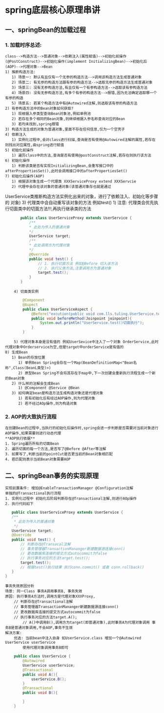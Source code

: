 # spring底层核心原理串讲
## 一、springBean的加载过程
### 1. 加载时序总述:
    class-->构造方法-->普通对象-->依赖注入(属性赋值)-->初始化前操作(@PostConstruct)-->初始化操作(implement InitializingBean)-->初始化后(AOP)-->代理对象-->Bean
    1) 推断构造方法:
       1) 场景一: 默认有且仅有一个无参的构造方法-->调用该构造方法生成普通对象
       2) 场景二: 有无参的构造方法跟有参的构造方法-->选取无参的构造方法生成普通对象
       3) 场景三: 没有无参构造方法,有且仅有一个有参构造方法-->选取该有参构造方法
       4) 场景四: 没有无参构造方法,有多个有参的构造方法-->报错,因为无法确定选取哪一个有参的构造
       5) 场景五: 若某个构造方法中有@Autowired注解,则选取该有参的构造方法
    2) 有参构造方法中的Bean对象如何获取?
       1) 现根据入参类型查询Bean对象池,例如单例池
       2) 若存在多个相同的Bean对象,则继续根据入参名称查询对应的Bean
       3) 若均未找到,spring报错
    3) 构造方法生成的对象为普通对象,里面不存在任何信息,仅为一个空壳子
    4) 依赖注入
       1) 实例化过程中,会对class进行扫描,查询是否有使用@Autowired注解的属性,若存在则找出对应属性,由spring进行赋值
    5) 初始化前操作
       1) 遍历class中的方法,查询是否有使用@postConstruct注解,若存在则执行该方法
    6) 初始化操作
       1) 判断该类是否有实现InitializingBean,会重写接口中的afterPropertiesSet(),此时会调用接口中的afterPropertiesSet()
    7) 初始化后操作(AOP)
       1) 根据该对象生成一个代理类 XXXServiceProxy extend XXXServcie 
       2) 代理中会存在该对象的普通对象(该普通对象存也就是通过
UserService类推断构造方法实例化出来的对象，进行了依赖注入、初始化等步骤的
对象)
       3) 代理类中会自动重写该对象的方法 例如test()
          1) 注意: 代理类会优先执行切面类中的切面方法!!!,再执行继承类的方法
 ```java
        public class UserServiceProxy extends UserService {
            /**
            * 此处为传入的普通对象
            */
            UserService target;
            /**
            * 此处调用方为代理对象
            */
            @Override
            public void test() {
                // 1. 执行切面方法 例如@Before 切入该方法
                // 2. 执行父类方法,注意调用方为普通对象
                target.test();
            }
        }
 ```
        4) 切面类实例
```java
        @Component
        @Aspect
        public class UserServiceAspect {
            @Before("excution(public void com.lls.tuling.UserService.test())")
            public void beforeMethod(Joinpoint joinpoint){
                System.out.println("UserService.test()切面执行");
            }
        }
```
        5) 代理对象本身是没有值的 例如UserSevice中注入了一个对象 OrderService,此时代理对象中Orderservice为空,但是target中orderService是有值的
    8) 生成Bean
       1) Bean的存放位置
          1) 单例Bean Spring会存在一个Map(BeanDefinitionMap<"Bean名称",Class(BeanL类型)>) 
          2) 原型Bean Spring不会将其存在于map中,下一次创建会重新执行流程生成一个新的Bean对象
       2) 什么样的注解会生成Bean
          1) @Component @Service @Bean
       3) 如何确定bean是构造方法生成构造对象还是代理对象
          1) 若有初始化后有经过AOP操作,则为代理对象
          2) 若不经过AOp操作,则为构造对象 
### 2. AOP的大致执行流程 
    在创建Bean的过程中,当执行的初始化后操作时,spring会进一步判断是否需要对当前对象进行AOP操作,如果需要则进行动态代理
    **AOP执行依据**
    1. Spring遍历所有的切面Bean
    2. 遍历切面的每一个方法,是否写了@Before @After等注解
    3. 如果写了,判断当前的pointCut是否更当前的Bean对象相匹配
    4. 若匹配则表示当前Bean对象需要AOP
## 二、springBean事务的实现原理
    实现前置条件: 增加@EnableTransactionManager @Configuration注解
    单独的@Transactional执行流程    
    1. 实例化过程中 初始化后阶段判断存在@Transactional注解,则进行AOp操作
    2. 执行代码如下
 ```java
    public class UserServiceProxy extends UserService {
    /**
     * 此处为传入的普通对象
     */
    UserService target;
    @Override
    public void test() {
        // 判断存在@Transacal注解
        // 事务管理器TransactionMananger新建数据源连接conn()
        // 更改数据库连接的提交方式autocommit为false
        // 执行事务对应的方法target.test();
        target.test();
        // 根据test()执行结果 执行conn.commit() 或者 conn.rollback()
    }
}
```
    事务失效原因分析
    场景: 同一Class 事务A调用事务B, 事务失效
    原因: 执行事务A方法时,调用方是代理对象XXXProxy,
        // 判断存在@Transactional注解
        // 事务管理器TransactionMananger新建数据源连接conn()
        // 更改数据库连接的提交方式autocommit为false
        // 执行事务对应的方法target.A();
            // A()中调用B(),调用方为target(即普通对象),此时事务A为代理对象调用 事务B是普通对象调用,不会AOP,事务不生效
    解决方案:
        优选: 当前bean中注入自身 如UserService.class 增加一个@Autowired UserService userService
            使用代理对象调用事务B即可
```java
    public class UserService {
        @Autowired
        UserService userService;
        @Transactional
        public void A(){
            userService.B();
        }
        @Transactional
        public void B(){

        }
    }
```
